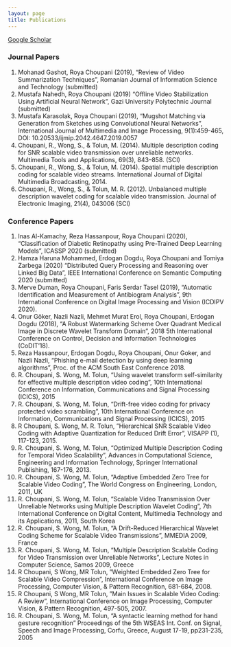 ```yaml
---
layout: page
title: Publications
---
```


[Google Scholar](https://scholar.google.com/citations?user=howN9EkAAAAJ&hl=en&oi=ao)

### Journal Papers

1.	Mohanad Gashot, Roya Choupani (2019), “Review of Video Summarization Techniques”, Romanian Journal of Information Science and Technology (submitted)
2.	Mustafa Nahedh, Roya Choupani (2019) “Offline Video Stabilization Using Artificial Neural Network”, Gazi University Polytechnic Journal (submitted)
3.	Mustafa Karasolak, Roya Choupani (2019), “Mugshot Matching via Generation from Sketches using Convolutional Neural Networks”, International Journal of Multimedia and Image Processing, 9(1):459-465, DOI: 10.20533/ijmip.2042.4647.2019.0057
4.	Choupani, R., Wong, S., & Tolun, M. (2014). Multiple description coding for SNR scalable video transmission over unreliable networks. Multimedia Tools and Applications, 69(3), 843–858. (SCI)
5.	Choupani, R., Wong, S., & Tolun, M. (2014). Spatial multiple description coding for scalable video streams. International Journal of Digital Multimedia Broadcasting, 2014.
6.	Choupani, R., Wong, S., & Tolun, M. R. (2012). Unbalanced multiple description wavelet coding for scalable video transmission. Journal of Electronic Imaging, 21(4), 043006 (SCI)

### Conference Papers
1.	Inas Al-Kamachy, Reza Hassanpour, Roya Choupani (2020), “Classification of Diabetic Retinopathy using Pre-Trained Deep Learning Models”, ICASSP 2020 (submitted)
2.	Hamza Haruna Mohammed, Erdogan Dogdu, Roya Choupani and Tomiya Zarbega (2020) “Distributed Query Processing and Reasoning over Linked Big Data”, IEEE International Conference on Semantic Computing 2020 (submitted)
3.	Merve Duman, Roya Choupani, Faris Serdar Tasel (2019), “Automatic Identification and Measurement of Antibiogram Analysis”, 9th International Conference on Digital Image Processing and Vision (ICDIPV 2020).
4.	Onur Göker, Nazli Nazli, Mehmet Murat Erol, Roya Choupani, Erdogan Dogdu (2018), “A Robust Watermarking Scheme Over Quadrant Medical Image in Discrete Wavelet Transform Domain”, 2018 5th International Conference on Control, Decision and Information Technologies (CoDIT’18).
5.	Reza Hassanpour, Erdogan Dogdu, Roya Choupani, Onur Goker, and Nazli Nazli, “Phishing e-mail detection by using deep learning algorithms”, Proc. of the ACM South East Conference 2018.
6.	R. Choupani, S. Wong, M. Tolun, “Using wavelet transform self-similarity for effective multiple description video coding”, 10th International Conference on Information, Communications and Signal Processing (ICICS), 2015
7.	R. Choupani, S. Wong, M. Tolun, “Drift-free video coding for privacy protected video scrambling”, 10th International Conference on Information, Communications and Signal Processing (ICICS), 2015
8.	R Choupani, S. Wong, M. R. Tolun, ”Hierarchical SNR Scalable Video Coding with Adaptive Quantization for Reduced Drift Error”, VISAPP (1), 117-123, 2015.
9.	R. Choupani, S. Wong, M. Tolun, “Optimized Multiple Description Coding for Temporal Video Scalability”, Advances in Computational Science, Engineering and Information Technology, Springer International Publishing, 167-176, 2013.
10.	R. Choupani, S. Wong, M. Tolun, “Adaptive Embedded Zero Tree for Scalable Video Coding”, The World Congress on Engineering, London, 2011, UK
11.	R. Choupani, S. Wong, M. Tolun, “Scalable Video Transmission Over Unreliable Networks using Multiple Description Wavelet Coding”, 7th International Conference on Digital Content, Multimedia Technology and its Applications, 2011, South Korea
12.	R. Choupani, S. Wong, M. Tolun, “A Drift-Reduced Hierarchical Wavelet Coding Scheme for Scalable Video Transmissions”, MMEDIA 2009, France
13.	R. Choupani, S. Wong, M. Tolun, “Multiple Description Scalable Coding for Video Transmission over Unreliable Networks”, Lecture Notes in Computer Science, Samos 2009, Greece
14.	R Choupani, S Wong, MR Tolun, ”Weighted Embedded Zero Tree for Scalable Video Compression”, International Conference on Image Processing, Computer Vision, & Pattern Recognition, 681-684, 2008.
15.	R Choupani, S Wong, MR Tolun, ”Main Issues in Scalable Video Coding: A Review”, International Conference on Image Processing, Computer Vision, & Pattern Recognition, 497-505, 2007.
16.	R. Choupani, S. Wong, M. Tolun, “A syntactic learning method for hand gesture recognition” Proceedings of the 5th WSEAS Int. Conf. on Signal, Speech and Image Processing, Corfu, Greece, August 17-19,  pp231-235, 2005

